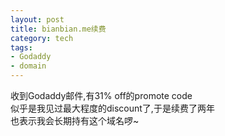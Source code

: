 ```yaml
--- 
layout: post
title: bianbian.me续费
category: tech
tags: 
- Godaddy
- domain
---
```

收到Godaddy邮件,有31% off的promote code  
似乎是我见过最大程度的discount了,于是续费了两年  
也表示我会长期持有这个域名啰~
